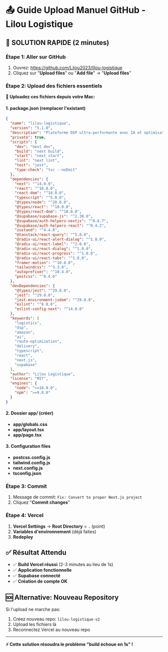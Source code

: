 # 📤 Guide Upload Manuel GitHub - Lilou Logistique

## 🎯 SOLUTION RAPIDE (2 minutes)

### Étape 1: Aller sur GitHub
1. Ouvrez: https://github.com/Lilou2023/lilou-logistique
2. Cliquez sur "**Upload files**" ou "**Add file**" → "**Upload files**"

### Étape 2: Upload des fichiers essentiels

**📁 Uploadez ces fichiers depuis votre Mac:**

#### 1. package.json (remplacer l'existant)
```json
{
  "name": "lilou-logistique",
  "version": "5.1.0",
  "description": "Plateforme DSP ultra-performante avec IA et optimisation génétique",
  "private": true,
  "scripts": {
    "dev": "next dev",
    "build": "next build",
    "start": "next start",
    "lint": "next lint",
    "test": "jest",
    "type-check": "tsc --noEmit"
  },
  "dependencies": {
    "next": "^14.0.0",
    "react": "^18.0.0",
    "react-dom": "^18.0.0",
    "typescript": "^5.0.0",
    "@types/node": "^20.0.0",
    "@types/react": "^18.0.0",
    "@types/react-dom": "^18.0.0",
    "@supabase/supabase-js": "^2.38.0",
    "@supabase/auth-helpers-nextjs": "^0.8.7",
    "@supabase/auth-helpers-react": "^0.4.2",
    "zustand": "^4.4.0",
    "@tanstack/react-query": "^5.0.0",
    "@radix-ui/react-alert-dialog": "^1.0.0",
    "@radix-ui/react-label": "^2.0.0",
    "@radix-ui/react-dialog": "^1.0.0",
    "@radix-ui/react-progress": "^1.0.0",
    "@radix-ui/react-tabs": "^1.0.0",
    "framer-motion": "^10.0.0",
    "tailwindcss": "^3.3.0",
    "autoprefixer": "^10.4.0",
    "postcss": "^8.4.0"
  },
  "devDependencies": {
    "@types/jest": "^29.0.0",
    "jest": "^29.0.0",
    "jest-environment-jsdom": "^29.0.0",
    "eslint": "^8.0.0",
    "eslint-config-next": "^14.0.0"
  },
  "keywords": [
    "logistics",
    "dsp", 
    "amazon",
    "ai",
    "route-optimization",
    "delivery",
    "typescript",
    "react",
    "next.js",
    "supabase"
  ],
  "author": "Lilou Logistique",
  "license": "MIT",
  "engines": {
    "node": ">=18.0.0",
    "npm": ">=9.0.0"
  }
}
```

#### 2. Dossier app/ (créer)
- **app/globals.css**
- **app/layout.tsx**  
- **app/page.tsx**

#### 3. Configuration files
- **postcss.config.js**
- **tailwind.config.js**
- **next.config.js**
- **tsconfig.json**

### Étape 3: Commit
1. Message de commit: `Fix: Convert to proper Next.js project`
2. Cliquez "**Commit changes**"

### Étape 4: Vercel
1. **Vercel Settings** → **Root Directory** = `.` (point)
2. **Variables d'environnement** (déjà faites)
3. **Redeploy**

## ✅ Résultat Attendu

- ✅ **Build Vercel réussi** (2-3 minutes au lieu de 1s)
- ✅ **Application fonctionnelle**
- ✅ **Supabase connecté**
- ✅ **Création de compte OK**

## 🆘 Alternative: Nouveau Repository

Si l'upload ne marche pas:
1. Créez nouveau repo: `lilou-logistique-v2`
2. Upload les fichiers là
3. Reconnectez Vercel au nouveau repo

---

**⚡ Cette solution résoudra le problème "build échoue en 1s" !**